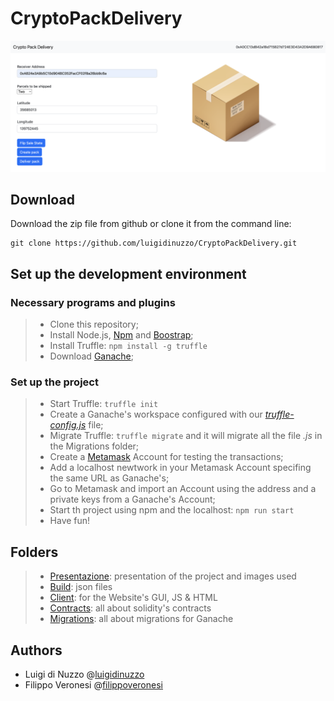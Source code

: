 # CryptoPackDelivery

<p align="center">
  <img src="https://github.com/luigidinuzzo/CryptoPackDelivery/blob/main/Presentazione/img/webApp.png" alt="webApp"/>
</p>


## Download
Download the zip file from github or clone it from the command line:

```
git clone https://github.com/luigidinuzzo/CryptoPackDelivery.git
```

## Set up the development environment
### Necessary programs and plugins

> + Clone this repository;
> + Install Node.js, [Npm](https://nodejs.org/en) and [Boostrap](https://getbootstrap.com);
> + Install Truffle: ```npm install -g truffle```
> + Download [Ganache](https://www.trufflesuite.com/ganache);

### Set up the project
> + Start Truffle: ```truffle init```
> + Create a Ganache's workspace configured with our [_truffle-config.js_](https://github.com/luigidinuzzo/CryptoPackDelivery/blob/main/truffle-config.js) file;
> + Migrate Truffle: ```truffle migrate``` and it will migrate all the file _.js_ in the Migrations folder;
> + Create a [Metamask](https://metamask.io) Account for testing the transactions;
> + Add a localhost newtwork in your Metamask Account specifing the same URL as Ganache's;
> + Go to Metamask and import an Account using the address and a private keys from a Ganache's Account;
> + Start th project using npm and the localhost: ```npm run start```
> + Have fun! 




## Folders

> + [Presentazione][lk_pre]: presentation of the project and images used
> + [Build][lk_bui]: json files 
> + [Client][lk_clt]:  for the Website's GUI, JS & HTML
> + [Contracts][lk_con]: all about solidity's contracts
> + [Migrations][lk_mig]: all about migrations for Ganache

[lk_pre]: https://github.com/luigidinuzzo/CryptoPackDelivery/tree/main/Presentazione	"Presentazione"
[lk_bui]: https://github.com/luigidinuzzo/CryptoPackDelivery/tree/main/build "Build"
[lk_clt]: https://github.com/luigidinuzzo/CryptoPackDelivery/tree/main/client "Client"
[lk_con]: https://github.com/luigidinuzzo/CryptoPackDelivery/tree/main/contracts "Contracts"
[lk_mig]: https://github.com/luigidinuzzo/CryptoPackDelivery/tree/main/migrations "Migrations"



## Authors

+ Luigi di Nuzzo @[luigidinuzzo](https://github.com/luigidinuzzo)
+ Filippo Veronesi @[filippoveronesi](https://github.com/filippoveronesi)
